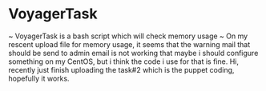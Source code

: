 # VoyagerTask
~ VoyagerTask is a bash script which will check memory usage
~ On my rescent upload file for memory usage, it seems that the warning mail that should be send to admin email is not working
that maybe i should configure something on my CentOS, but i think the code i use for that is fine.
Hi, recently just finish uploading the task#2 which is the puppet coding, hopefully it works.
